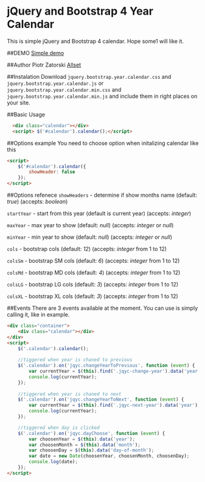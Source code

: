 # jQuery and Bootstrap 4 Year Calendar
This is simple jQuery and Bootstrap 4 calendar. Hope some1 will like it.

##DEMO
[Simple demo](https://allset.pl/zatorck/jquery-bootstrap-year-calendar/examples/basic.html "Simple demo")

##Author
Piotr Zatorski
[Allset](https://allset.pl "Allset")

##Instalation
Download `jquery.bootstrap.year.calendar.css` and `jquery.bootstrap.year.calendar.js` or `jquery.bootstrap.year.calendar.min.css` and `jquery.bootstrap.year.calendar.min.js` and include them in right places on your site.

##Basic Usage
```html
  <div class="calendar"></div>
  <script> $('#calendar').calendar();</script>
```

##Options example
You need to choose option when initalizing calendar like this
```html
<script>
	$('#calendar').calendar({
		showHeader: false
	});
</script>
```

##Options refenece
`showHeaders` - determine if show months name (default: *true*) (accepts: *boolean*)

`startYear` - start from this year (default is current year) (accepts: *integer*)

`maxYear` - max year to show (default: *null*) (accepts: *integer* or *null*)

`minYear` - min year to show  (default: *null*) (accepts: *integer* or *null*)

`cols` - bootstrap cols  (default: *12*) (accepts: *integer*  from 1 to 12)

`colsSm` - bootstrap SM cols  (default: *6*) (accepts: *integer*  from 1 to 12)

`colsMd` - bootstrap MD cols  (default: *4*) (accepts: *integer*  from 1 to 12)

`colsLG` - bootstrap LG cols  (default: *3*) (accepts: *integer*  from 1 to 12)

`colsXL` - bootstrap XL cols  (default: *3*) (accepts: *integer*  from 1 to 12)

##Events
There are 3 events available at the moment. You can use is simply calling it, like in example.

```html
<div class="container">
    <div class="calendar"></div>
</div>
<script>
    $('.calendar').calendar();
	
	//tiggered when year is chaned to previous
    $('.calendar').on('jqyc.changeYearToPrevious', function (event) {
        var currentYear = $(this).find('.jqyc-change-year').data('year');
        console.log(currentYear);
    });
	
	//tiggered when year is chaned to next
    $('.calendar').on('jqyc.changeYearToNext', function (event) {
        var currentYear = $(this).find('.jqyc-next-year').data('year');
        console.log(currentYear);
    });

	//tiggered when day is clicked
    $('.calendar').on('jqyc.dayChoose', function (event) {
        var choosenYear = $(this).data('year');
        var choosenMonth = $(this).data('month');
        var choosenDay = $(this).data('day-of-month');
        var date = new Date(choosenYear, choosenMonth, choosenDay);
        console.log(date);
    });
</script>
```
